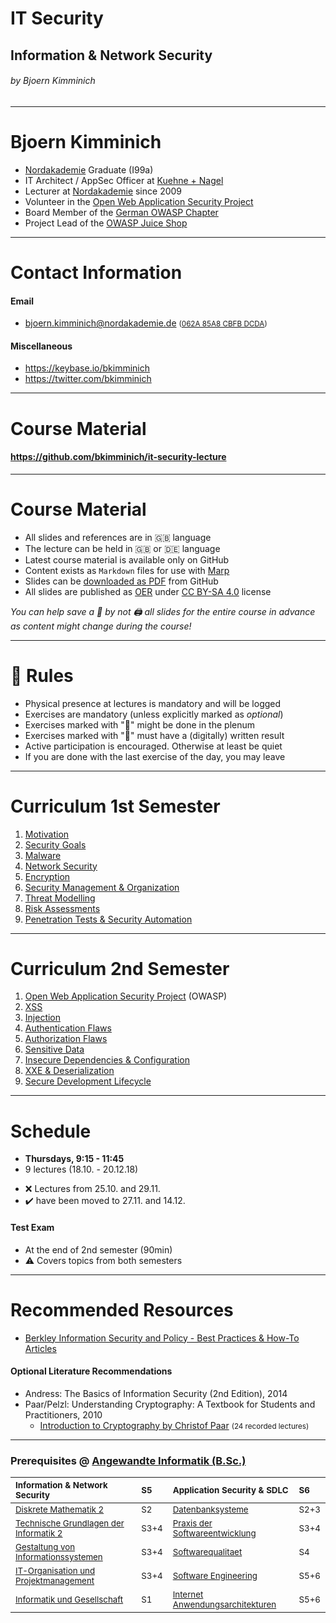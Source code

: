 <!-- $theme: gaia -->

<!-- $size: 16:9 -->

<!-- page_number: true -->

<!-- footer: Copyright (c) by Bjoern Kimminich | Licensed under CC-BY-SA 4.0 -->

# IT Security

## Information & Network Security

###### by Bjoern Kimminich

---

# Bjoern Kimminich

* [Nordakademie](https://www.nordakademie.de/) Graduate (I99a)
* IT Architect / AppSec Officer at [Kuehne + Nagel](http://kuehne-nagel.com/)
* Lecturer at [Nordakademie](https://www.nordakademie.de/) since 2009
* Volunteer in the [Open Web Application Security Project](https://owasp.org/)
* Board Member of the [German OWASP Chapter](https://www.owasp.org/index.php/Germany)
* Project Lead of the [OWASP Juice Shop](https://www.owasp.org/index.php/OWASP_Juice_Shop_Project)

---

# Contact Information

#### Email

* <bjoern.kimminich@nordakademie.de> <small>([062A 85A8 CBFB DCDA](https://keybase.io/bkimminich/pgp_keys.asc?fingerprint=19c01cb7157e4645e9e2c863062a85a8cbfbdcda))</small>

#### Miscellaneous

* <https://keybase.io/bkimminich>
* <https://twitter.com/bkimminich>

---

# Course Material

#### <https://github.com/bkimminich/it-security-lecture>

---

# Course Material

* All slides and references are in :uk: language
* The lecture can be held in :uk: or :de: language
* Latest course material is available only on GitHub
* Content exists as `Markdown` files for use with [Marp](https://yhatt.github.io/marp/)
* Slides can be [downloaded as PDF](https://github.com/bkimminich/it-security-lecture/tree/master/slides/pdf) from GitHub
* All slides are published as [OER](http://www.unesco.org/new/en/communication-and-information/access-to-knowledge/open-educational-resources/) under [CC BY-SA 4.0](https://creativecommons.org/licenses/by-sa/4.0/) license

_You can help save a :deciduous_tree: by not :printer: all slides for the entire course in advance as content might change during the course!_

---

# :tophat: Rules

* Physical presence at lectures is mandatory and will be logged
* Exercises are mandatory (unless explicitly marked as _optional_)
* Exercises marked with ":pushpin:" might be done in the plenum
* Exercises marked with ":pencil:" must have a (digitally) written result
* Active participation is encouraged. Otherwise at least be quiet
* If you are done with the last exercise of the day, you may leave

---

<!-- *footer: -->

# Curriculum 1st Semester

1. [Motivation](01-01-motivation.md)
2. [Security Goals](01-02-security_goals.md)
3. [Malware](01-03-malware.md)
4. [Network Security](01-04-network_security.md)
5. [Encryption](01-05-encryption.md)
6. [Security Management & Organization](01-06-security_mgmt_and_org.md)
7. [Threat Modelling](01-07-threat_modelling.md)
8. [Risk Assessments](01-08-risk_assessments.md)
9. [Penetration Tests & Security Automation](01-09-pentests_and_automation.md)

---

<!-- *footer: -->

# Curriculum 2nd Semester

1. [Open Web Application Security Project](02-01-owasp.md) (OWASP)
2. [XSS](02-02-xss.md)
3. [Injection](02-03-injection.md)
4. [Authentication Flaws](02-04-authentication_flaws.md)
5. [Authorization Flaws](02-05-authorization_flaws.md)
6. [Sensitive Data](02-06-sensitive_data.md)
7. [Insecure Dependencies & Configuration](02-07-insecure_dependencies_and_configuration.md)
8. [XXE & Deserialization](02-08-xxe_and_deserialization.md)
9. [Secure Development Lifecycle](02-09-sdlc.md)

---

# Schedule

* **Thursdays, 9:15 - 11:45**
* 9 lectures (18.10. - 20.12.18)

<!-- -->

* :x: Lectures from 25.10. and 29.11.
* :heavy_check_mark: have been moved to 27.11. and 14.12.

#### Test Exam

* At the end of 2nd semester (90min)
* :warning: Covers topics from both semesters

---

# Recommended Resources

* [Berkley Information Security and Policy - Best Practices & How-To Articles](https://security.berkeley.edu/resources/best-practices-how-to-articles)

#### Optional Literature Recommendations

* Andress: The Basics of Information Security (2nd Edition), 2014
* Paar/Pelzl: Understanding Cryptography: A Textbook for Students and Practitioners, 2010
  * [Introduction to Cryptography by Christof Paar](https://www.youtube.com/channel/UC1usFRN4LCMcfIV7UjHNuQg) <small>(24 recorded lectures)</small>

---

<!-- *footer: -->

### Prerequisites @ [Angewandte Informatik (B.Sc.)](https://www.nordakademie.de/bewerber/studienangebote/angewandte-informatik-bsc/profil-des-studiengangs/)

| <small>Information & Network Security</small>                                                                                                                                                                                                                                                                                                                                       | <small>S5</small>   | <small>Application Security & SDLC</small>                                                                                                                                                                                                                                                                                                                                    | <small>S6</small>   |
|:------------------------------------------------------------------------------------------------------------------------------------------------------------------------------------------------------------------------------------------------------------------------------------------------------------------------------------------------------------------------------------|:--------------------|:------------------------------------------------------------------------------------------------------------------------------------------------------------------------------------------------------------------------------------------------------------------------------------------------------------------------------------------------------------------------------|:--------------------|
| <small>[Diskrete Mathematik 2](https://www.nordakademie.de/bewerber/studienangebote/angewandte-informatik-bsc/studienplan/?tx_nacurriculum_nacurriculum%5Bid%5D=777&tx_nacurriculum_nacurriculum%5Bdate%5D=&tx_nacurriculum_nacurriculum%5Baction%5D=show&tx_nacurriculum_nacurriculum%5Bcontroller%5D=Studienplan&cHash=a66f54188c7c0b870c7e6bea00875fed)</small>                  | <small>S2</small>   | <small>[Datenbanksysteme](https://www.nordakademie.de/bewerber/studienangebote/angewandte-informatik-bsc/studienplan/?tx_nacurriculum_nacurriculum%5Bid%5D=362&tx_nacurriculum_nacurriculum%5Bdate%5D=&tx_nacurriculum_nacurriculum%5Baction%5D=show&tx_nacurriculum_nacurriculum%5Bcontroller%5D=Studienplan&cHash=8c34972a1162bec4b2a830abf497721d)</small>                 | <small>S2+3</small> |
| <small>[Technische Grundlagen der Informatik 2](https://www.nordakademie.de/bewerber/studienangebote/angewandte-informatik-bsc/studienplan/?tx_nacurriculum_nacurriculum%5Bid%5D=352&tx_nacurriculum_nacurriculum%5Bdate%5D=&tx_nacurriculum_nacurriculum%5Baction%5D=show&tx_nacurriculum_nacurriculum%5Bcontroller%5D=Studienplan&cHash=49faa9a950a1c7f9584e860140930247)</small> | <small>S3+4</small> | <small>[Praxis der Softwareentwicklung](https://www.nordakademie.de/bewerber/studienangebote/angewandte-informatik-bsc/studienplan/?tx_nacurriculum_nacurriculum%5Bid%5D=355&tx_nacurriculum_nacurriculum%5Bdate%5D=&tx_nacurriculum_nacurriculum%5Baction%5D=show&tx_nacurriculum_nacurriculum%5Bcontroller%5D=Studienplan&cHash=afcbdfc3b76f2bd603e75af99d55a395)</small>   | <small>S3+4</small> |
| <small>[Gestaltung von Informationssystemen](https://www.nordakademie.de/bewerber/studienangebote/angewandte-informatik-bsc/studienplan/?tx_nacurriculum_nacurriculum%5Bid%5D=687&tx_nacurriculum_nacurriculum%5Bdate%5D=&tx_nacurriculum_nacurriculum%5Baction%5D=show&tx_nacurriculum_nacurriculum%5Bcontroller%5D=Studienplan&cHash=4fdfc7d45f77fbab6762fc9b21d25113)</small>    | <small>S3+4</small> | <small>[Softwarequalitaet](https://www.nordakademie.de/bewerber/studienangebote/angewandte-informatik-bsc/studienplan/?tx_nacurriculum_nacurriculum%5Bid%5D=686&tx_nacurriculum_nacurriculum%5Bdate%5D=&tx_nacurriculum_nacurriculum%5Baction%5D=show&tx_nacurriculum_nacurriculum%5Bcontroller%5D=Studienplan&cHash=f0a18932b5c53b961d5ffd82ec93a828)</small>                | <small>S4</small>   |
| <small>[IT-Organisation und Projektmanagement](https://www.nordakademie.de/bewerber/studienangebote/angewandte-informatik-bsc/studienplan/?tx_nacurriculum_nacurriculum%5Bid%5D=365&tx_nacurriculum_nacurriculum%5Bdate%5D=&tx_nacurriculum_nacurriculum%5Baction%5D=show&tx_nacurriculum_nacurriculum%5Bcontroller%5D=Studienplan&cHash=0972188cffd7c1f82712f2a3bcf1402d)</small>  | <small>S3+4</small> | <small>[Software Engineering](https://www.nordakademie.de/bewerber/studienangebote/angewandte-informatik-bsc/studienplan/?tx_nacurriculum_nacurriculum%5Bid%5D=896&tx_nacurriculum_nacurriculum%5Bdate%5D=&tx_nacurriculum_nacurriculum%5Baction%5D=show&tx_nacurriculum_nacurriculum%5Bcontroller%5D=Studienplan&cHash=a9814d05a115dad8d83d1c6460c8bc7f)</small>             | <small>S5+6</small> |
| <small>[Informatik und Gesellschaft](https://www.nordakademie.de/bewerber/studienangebote/angewandte-informatik-bsc/studienplan/?tx_nacurriculum_nacurriculum%5Bid%5D=691&tx_nacurriculum_nacurriculum%5Bdate%5D=&tx_nacurriculum_nacurriculum%5Baction%5D=show&tx_nacurriculum_nacurriculum%5Bcontroller%5D=Studienplan&cHash=51eac57861fcb436d696b15cfb5365a3)</small>            | <small>S1</small>   | <small>[Internet Anwendungsarchitekturen](https://www.nordakademie.de/bewerber/studienangebote/angewandte-informatik-bsc/studienplan/?tx_nacurriculum_nacurriculum%5Bid%5D=363&tx_nacurriculum_nacurriculum%5Bdate%5D=&tx_nacurriculum_nacurriculum%5Baction%5D=show&tx_nacurriculum_nacurriculum%5Bcontroller%5D=Studienplan&cHash=6b8564b01760a85bd3946ebec3a1cae1)</small> | <small>S5+6</small> |
